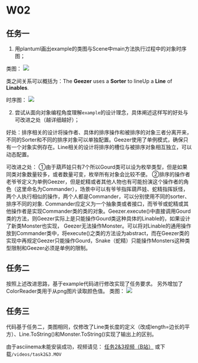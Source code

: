# W02
## 任务一
1. 用plantuml画出example的类图与Scene中main方法执行过程中的对象时序图；

类图：
![](http://www.plantuml.com/plantuml/png/PL9DRnGn3BtdLrXxocXtaBZcL7hf1I54WKlLGtRNR2CooIWVGAdwtx7pCSnEBvFOVl5xp-ERc7H8URB2k8JXXpuXtFj0rnS1iBTUdoLQdD2bg0Zoy3XmFX94bji5qsUh7GMlOjNZet7wQB4qYGJnqIJZdPpRHVNCe7vvS-wTEcnOwgtoNTkCb2O69ZfP7IFSvYDnLBbWfhdfN1aOTHKDV8-_zImR7_L0boUuypcSLs_NmiTmk1oEe819ANoZNK1zBmkGcSf8NcYcoPnUINOftpv_qUwd3FGf65MoZEHKCqKHwrice9rFJnWgjelknaaaALm4nKNHmwFOSr5QT9Vqj4XA_aC8-fcucZ-ndtEIjWOzUG33BneRZrssH0DSAtZNMKdAffFefIt587WTMh0jRctU8Vvj_x7F56WeDQtgiHuuaEAllKvU5yJOKtoFPJiKBqajpZf4B4iyqqVTfs3SPMWdJPGW-0TFEQ6C2MSL6w0lBXcgpUHLw_y0iedVPdPRh6BlpKuvXjtx7VXnXDsdtVLaHTtFMlTqRkkLgXJ61cYkRz2TysJ_0G00)

类之间关系可以概括为：The **Geezer** uses a **Sorter** to lineUp a **Line** of **Linables**.

时序图：
![](http://www.plantuml.com/plantuml/png/TL9DRnCn4BtxL-mjwO4BuaFA0HKESE60X3XLFJY9sQvmxSKxAn5EbK2qf2HHM-3G1YGG7n6eQMwijchuC_PcVmRZtM1C1BdapVZvpNkpNa-0AaYtEUb80KhomFuIgO2f2WOqMPQ4Ta0kcm5iiJkCFMMgPhYIF4vPofOa7Wc4JiQME8Ppre58YYG8PQgwYJklIq8QCLgAEb5C1GHSXe6dWIKIsZ8LNQfwjkbZ9DoMyZ9fC04HzEfR3Zl25TBeKg1jcbJs77Q4gwJX-_HnJRX6I1NkqeqwP2imUoVcF7VTEWlsunIQQqH8O86AmYq8Y9czkAwpR-N1zxB_nKoUwMn8R2EMIMHdB4uodHykpW_Cz9WmqGtiPU8sRDLTWGFAuGypUcjUd-binqpVw_a-gRvNHLoYLkskji7PG_ZjLsVvhRJTvkn-HVHk-YCI1lKv9d5zBxlzUn3ZeGMhbq7UL8hscck8xqQ2uh2DJMyXBa9nDlAseBF-ulYvMv8truk5pu5scugAHqah4h2nkVOdejDr6gXdgVfYZB6BuQ79Hth-hXXC_x6m2ZJ_biCFLtdSAKu_w_nJCVXO70rGhPpEpCKRCvx4dABlq_ziCMHm3mchEtGlXJrXdHHOqwgil9Znn7ij_UBbr_B3Azy1AN_kBYRxvVp8xEPcRyPbQ7sunxEEADtclm00)
 
2. 尝试从面向对象编程角度理解`example`的设计理念，具体阐述这样写的好处与可改进之处（越详细越好）；

好处：排序相关的设计将操作者、具体的排序操作和被排序的对象三者分离开来，不同的Sorter和不同的排序对象可以单独配置。Geezer使用了单例模式，确保只有一个对象实例存在。Line相关的设计将排序的槽位与被排序对象相互独立，可以动态配置。

可改进之处：
①由于葫芦娃只有7个所以Gourd类可以设为枚举类型，但是如果同类对象数量较多，或者数量可变，枚举所有对象会比较不便。
②排序的操作者老爷爷定义为单例Geezer，但是蛇精或者其他人物也有可能扮演这个操作者的角色（这里命名为Commander），场景中可以有爷爷指挥葫芦娃、蛇精指挥妖怪，两个人执行相似的操作，两个人都是Commander，可以分别使用不同的sorter、排序不同的对象. Commander应定义为一个抽象类或者接口，而爷爷或蛇精或其他操作者是实现Commander类的类的对象。Geezer.execute()中直接调用Gourd类的方法，则Geezer实际上是只能操作Gourd类这种具体的Linable的，如果设计了新类Monster也实现， Geezer无法操作Monster。可以将对Linable的通用操作放到Commander类中，将execute()之类的方法设为abstract，而在Geezer类的实现中再规定Geezer只能操作Gourd，Snake（蛇精）只能操作Monsters这种类型限制和Geezer必须是单例的限制。

## 任务二
按照上述改进思路，基于example代码进行修改实现了任务要求。
另外增加了ColorReader类用于从png图片读取颜色值。
类图：
![](http://www.plantuml.com/plantuml/png/dLAnZjGm4Etz5TPMZdQ3HElg40KKW80LDAShPfDXprh7jkm975hjlsF7Th89eg69FJFFxxsPoKCWy3GEcYb3w7z0X_neVRnU6UTxRQ4Ng750Gq56oEDJa_8XGiHqEoDzrc1YS6Eiqn02_pAgxf99k1fSUNr7sqAcukaUVe4JZVnfLRzGl4Tm_ykmDF916JXfd3e9qQSDYfGrmfMBh9dykBPJOSrSBvNle4UCwQYGXE0Ko4D7_AqT1Z1ziHOcbpARJGa7Fk0q91S_yaXUcNDJpiUd1BbMhXk-O3SIYa3eP2ZGwYuWPLgn4ba0MXdyvaGwPEmUgyeosQE12t9y8JHzM3bl_orzO_NvHsl2PYjtKsxzuNmuIQuCfUYlEJDU2KH6Hc3zYxw2kUJPfaJQwRm8C9QUqSjtTlJzzbU9yb5xrWgpM9piFXM5HdEcvrcBx1lluNVKAixPteqaT0vgyi1LUb7Kaa6H4nMmTl2ggaOh6oPMIrk9XgM5bc1Rl9jyNZBVlTxnrgPZMHjBsbFAjYtVVTgjpR1Lb76Pekw1FQ3fnq7_0G00)

## 任务三
代码基于任务二，类图相同，仅修改了Line类长度的定义（改成length=边长的平方）、Line.ToString()和Monster.ToString()实现了输出上的区别。

由于asciinema未能安装成功，视频请见：
[任务2&3视频（B站）](https://www.bilibili.com/video/BV1PQ4y167Em/)
或下载`/videos/task2&3.MOV`
